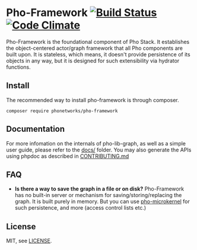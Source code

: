 # Pho-Framework [![Build Status](https://travis-ci.org/phonetworks/pho-framework.svg?branch=master)](https://travis-ci.org/phonetworks/pho-framework) [![Code Climate](https://img.shields.io/codeclimate/github/phonetworks/pho-framework.svg)](https://codeclimate.com/github/phonetworks/pho-framework)

Pho-Framework is the foundational component of Pho Stack. It establishes
the object-centered actor/graph framework that all Pho components are built upon. It is stateless, which means, it doesn't provide persistence of its objects in any way, but it is designed for such extensibility via hydrator functions.


## Install

The recommended way to install pho-framework is through composer.

```composer require phonetworks/pho-framework```

## Documentation

For more infomation on the internals of pho-lib-graph, as well as a simple user guide, please refer to the [docs/](https://github.com/phonetworks/pho-framework/tree/master/docs) folder. You may also generate the APIs using phpdoc as described in [CONTRIBUTING.md](https://github.com/phonetworks/pho-framework/blob/master/CONTRIBUTING.md)

## FAQ

* **Is there a way to save the graph in a file or on disk?** 
Pho-Framework has no built-in server or mechanism for saving/storing/replacing the graph. It is built purely in memory. But you can use [pho-microkernel](https://github.com/phonetworks/pho-framework) for such persistence, and more (access control lists etc.)

## License

MIT, see [LICENSE](https://github.com/phonetworks/pho-framework/blob/master/LICENSE).
